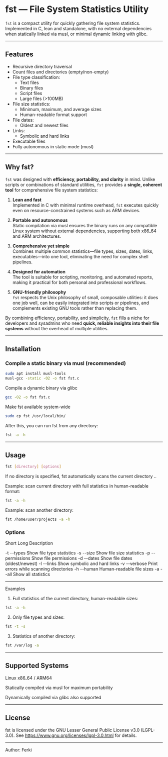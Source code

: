 # fst — File System Statistics Utility

`fst` is a compact utility for quickly gathering file system statistics.  
Implemented in C, lean and standalone, with no external dependencies when statically linked via musl, or minimal dynamic linking with glibc.

---

## Features

- Recursive directory traversal
- Count files and directories (empty/non-empty)
- File type classification:
  - Text files
  - Binary files
  - Script files
  - Large files (>100MB)
- File size statistics:
  - Minimum, maximum, and average sizes
  - Human-readable format support
- File dates:
  - Oldest and newest files
- Links:
  - Symbolic and hard links
- Executable files
- Fully autonomous in static mode (musl)

---

## Why fst?

`fst` was designed with **efficiency, portability, and clarity** in mind. Unlike scripts or combinations of standard utilities, `fst` provides a **single, coherent tool** for comprehensive file system statistics:

1. **Lean and fast**  
   Implemented in C with minimal runtime overhead, `fst` executes quickly even on resource-constrained systems such as ARM devices.

2. **Portable and autonomous**  
   Static compilation via musl ensures the binary runs on any compatible Linux system without external dependencies, supporting both x86_64 and ARM architectures.

3. **Comprehensive yet simple**  
   Combines multiple common statistics—file types, sizes, dates, links, executables—into one tool, eliminating the need for complex shell pipelines.

4. **Designed for automation**  
   The tool is suitable for scripting, monitoring, and automated reports, making it practical for both personal and professional workflows.

5. **GNU-friendly philosophy**  
   `fst` respects the Unix philosophy of small, composable utilities: it does one job well, can be easily integrated into scripts or pipelines, and complements existing GNU tools rather than replacing them.

By combining efficiency, portability, and simplicity, `fst` fills a niche for developers and sysadmins who need **quick, reliable insights into their file systems** without the overhead of multiple utilities.

---

## Installation

### Compile a static binary via musl (recommended)

```bash
sudo apt install musl-tools
musl-gcc -static -O2 -o fst fst.c
```

Compile a dynamic binary via glibc

```bash
gcc -O2 -o fst fst.c
```

Make fst available system-wide

```bash
sudo cp fst /usr/local/bin/
```

After this, you can run fst from any directory:

```bash
fst -a -h
```

---

## Usage

```bash
fst [directory] [options]
```

If no directory is specified, fst automatically scans the current directory ..

Example: scan current directory with full statistics in human-readable format:

```bash
fst -a -h
```

Example: scan another directory:

```bash
fst /home/user/projects -a -h
```

### Options

Short	Long	Description

-t	--types	Show file type statistics
-s	--size	Show file size statistics
-p	--permissions	Show file permissions
-d	--dates	Show file dates (oldest/newest)
-l	--links	Show symbolic and hard links
-v	--verbose	Print errors while scanning directories
-h	--human	Human-readable file sizes
-a	--all	Show all statistics



---

Examples

1. Full statistics of the current directory, human-readable sizes:


```bash
fst -a -h
```

2. Only file types and sizes:


```bash
fst -t -s
```

3. Statistics of another directory:


```bash
fst /var/log -a
```

---

## Supported Systems

Linux x86_64 / ARM64

Statically compiled via musl for maximum portability

Dynamically compiled via glibc also supported



---

## License

fst is licensed under the GNU Lesser General Public License v3.0 (LGPL-3.0).
See https://www.gnu.org/licenses/lgpl-3.0.html for details.


---

Author: Ferki